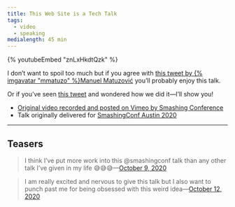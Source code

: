 ```yaml
---
title: This Web Site is a Tech Talk
tags:
  - video
  - speaking
medialength: 45 min
---
```

{% youtubeEmbed "znLxHkdtQzk" %}


I don’t want to spoil too much but if you agree with [this tweet by {% imgavatar "mmatuzo" %}Manuel Matuzović](https://twitter.com/mmatuzo/status/1315379719639109632) you’ll probably enjoy this talk.

Or if you’ve seen [this tweet](https://twitter.com/zachleat/status/1365786974813093896) and wondered how we did it—I’ll show you!

* [Original video recorded and posted on Vimeo by Smashing Conference](https://vimeo.com/468775760/1838969b45)
* Talk originally delivered for [SmashingConf Austin 2020](https://smashingconf.com/austin-2020/)

---

## Teasers

> I think I’ve put more work into this @smashingconf talk than any other talk I’ve given in my life 😅😅😅—[October 9, 2020](https://twitter.com/zachleat/status/1314650004791885824)

> I am really excited and nervous to give this talk but I also want to punch past me for being obsessed with this weird idea—[October 12, 2020](https://twitter.com/zachleat/status/1315658230761172993)